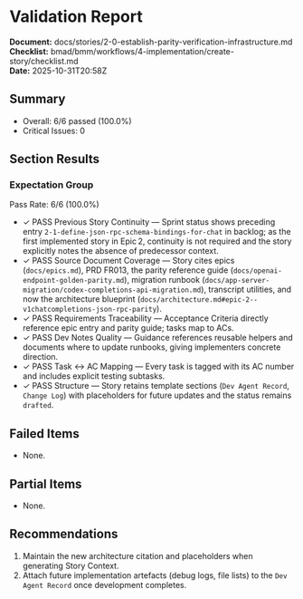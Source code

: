# Validation Report

**Document:** docs/stories/2-0-establish-parity-verification-infrastructure.md  
**Checklist:** bmad/bmm/workflows/4-implementation/create-story/checklist.md  
**Date:** 2025-10-31T20:58Z

## Summary

- Overall: 6/6 passed (100.0%)
- Critical Issues: 0

## Section Results

### Expectation Group

Pass Rate: 6/6 (100.0%)

- ✓ PASS Previous Story Continuity — Sprint status shows preceding entry `2-1-define-json-rpc-schema-bindings-for-chat` in backlog; as the first implemented story in Epic 2, continuity is not required and the story explicitly notes the absence of predecessor context.
- ✓ PASS Source Document Coverage — Story cites epics (`docs/epics.md`), PRD FR013, the parity reference guide (`docs/openai-endpoint-golden-parity.md`), migration runbook (`docs/app-server-migration/codex-completions-api-migration.md`), transcript utilities, and now the architecture blueprint (`docs/architecture.md#epic-2--v1chatcompletions-json-rpc-parity`).
- ✓ PASS Requirements Traceability — Acceptance Criteria directly reference epic entry and parity guide; tasks map to ACs.
- ✓ PASS Dev Notes Quality — Guidance references reusable helpers and documents where to update runbooks, giving implementers concrete direction.
- ✓ PASS Task ↔ AC Mapping — Every task is tagged with its AC number and includes explicit testing subtasks.
- ✓ PASS Structure — Story retains template sections (`Dev Agent Record`, `Change Log`) with placeholders for future updates and the status remains `drafted`.

## Failed Items

- None.

## Partial Items

- None.

## Recommendations

1. Maintain the new architecture citation and placeholders when generating Story Context.
2. Attach future implementation artefacts (debug logs, file lists) to the `Dev Agent Record` once development completes.
